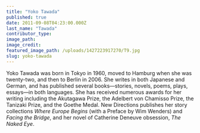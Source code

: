 ```yaml
---
title: "Yoko Tawada"
published: true
date: 2011-09-08T04:23:00.000Z
last_name: "Tawada"
contributor_type:
image_path:
image_credit:
featured_image_path: /uploads/1427223917270/T9.jpg
slug: yoko-tawada
---
```


Yoko Tawada was born in Tokyo in 1960, moved to Hamburg when she was twenty-two, and then to Berlin in 2006. She writes in both Japanese and German, and has published several books—stories, novels, poems, plays, essays—in both languages. She has received numerous awards for her writing including the Akutagawa Prize, the Adelbert von Chamisso Prize, the Tanizaki Prize, and the Goethe Medal. New Directions publishes her story collections _Where Europe Begins_ (with a Preface by Wim Wenders) and _Facing the Bridge_, and her novel of Catherine Deneuve obsession, _The Naked Eye_.

